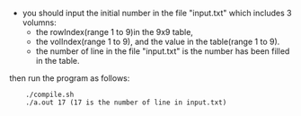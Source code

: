 

* you should input the initial number in the file "input.txt" which includes 3 volumns: 
	* the rowIndex(range 1 to 9)in the 9x9 table, 
	* the volIndex(range 1 to 9), and the value in the table(range 1 to 9).
	* the number of line in the file "input.txt" is the number has been filled in the table.

then run the program as follows:
```
	./compile.sh
	./a.out 17 (17 is the number of line in input.txt)
```
